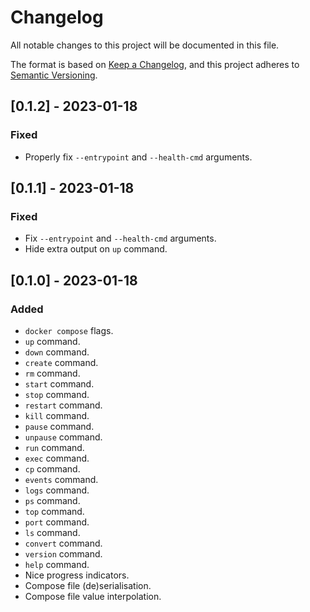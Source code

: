 # Changelog

All notable changes to this project will be documented in this file.

The format is based on [Keep a Changelog](https://keepachangelog.com/en/1.0.0/),
and this project adheres to [Semantic Versioning](https://semver.org/spec/v2.0.0.html).

## [0.1.2] - 2023-01-18

### Fixed

- Properly fix `--entrypoint` and `--health-cmd` arguments.

## [0.1.1] - 2023-01-18

### Fixed

- Fix `--entrypoint` and `--health-cmd` arguments.
- Hide extra output on `up` command.

## [0.1.0] - 2023-01-18

### Added

- `docker compose` flags.
- `up` command.
- `down` command.
- `create` command.
- `rm` command.
- `start` command.
- `stop` command.
- `restart` command.
- `kill` command.
- `pause` command.
- `unpause` command.
- `run` command.
- `exec` command.
- `cp` command.
- `events` command.
- `logs` command.
- `ps` command.
- `top` command.
- `port` command.
- `ls` command.
- `convert` command.
- `version` command.
- `help` command.
- Nice progress indicators.
- Compose file (de)serialisation.
- Compose file value interpolation.
